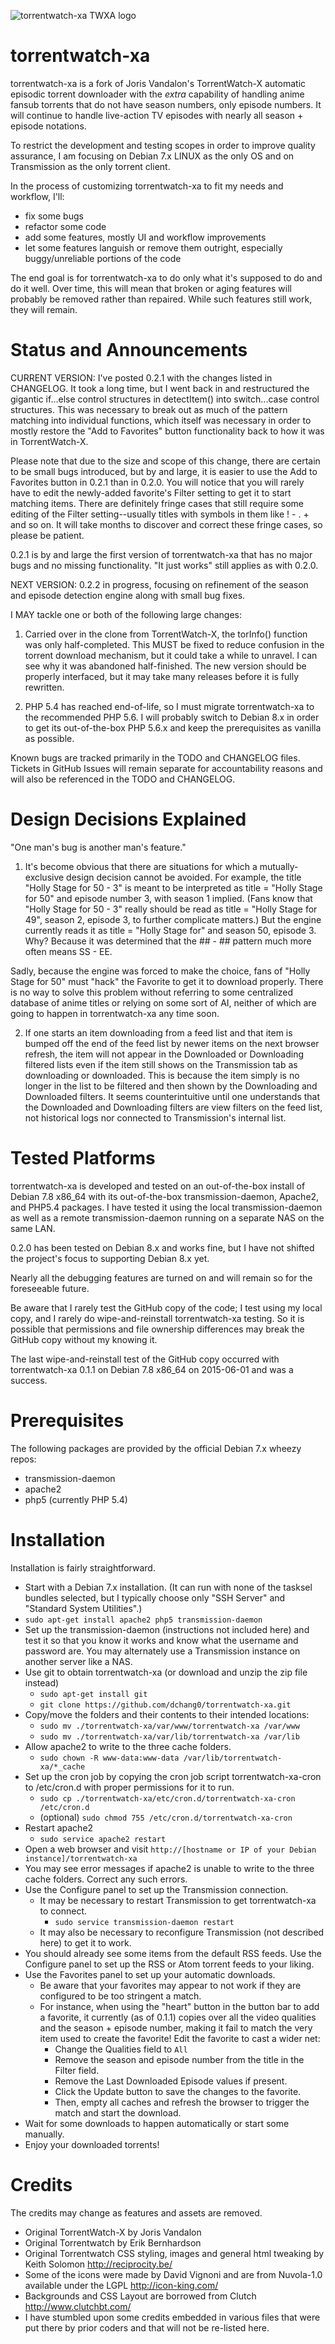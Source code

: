![torrentwatch-xa TWXA logo](http://silverlakecorp.com/torrentwatch-xa/torrentwatch-xa-logo144.png)

torrentwatch-xa
===============

torrentwatch-xa is a fork of Joris Vandalon's TorrentWatch-X automatic episodic torrent downloader with the _extra_ capability of handling anime fansub torrents that do not have season numbers, only episode numbers. It will continue to handle live-action TV episodes with nearly all season + episode notations.

To restrict the development and testing scopes in order to improve quality assurance, I am focusing on Debian 7.x LINUX as the only OS and on Transmission as the only torrent client.

In the process of customizing torrentwatch-xa to fit my needs and workflow, I'll:

- fix some bugs
- refactor some code
- add some features, mostly UI and workflow improvements
- let some features languish or remove them outright, especially buggy/unreliable portions of the code
 
The end goal is for torrentwatch-xa to do only what it's supposed to do and do it well. Over time, this will mean that broken or aging features will probably be removed rather than repaired. While such features still work, they will remain.

Status and Announcements
===============

CURRENT VERSION: I've posted 0.2.1 with the changes listed in CHANGELOG. It took a long time, but I went back in and restructured the gigantic if...else control structures in detectItem() into switch...case control structures. This was necessary to break out as much of the pattern matching into individual functions, which itself was necessary in order to mostly restore the "Add to Favorites" button functionality back to how it was in TorrentWatch-X.

Please note that due to the size and scope of this change, there are certain to be small bugs introduced, but by and large, it is easier to use the Add to Favorites button in 0.2.1 than in 0.2.0. You will notice that you will rarely have to edit the newly-added favorite's Filter setting to get it to start matching items. There are definitely fringe cases that still require some editing of the Filter setting--usually titles with symbols in them like ! - . + and so on. It will take months to discover and correct these fringe cases, so please be patient.

0.2.1 is by and large the first version of torrentwatch-xa that has no major bugs and no missing functionality. "It just works" still applies as with 0.2.0.

NEXT VERSION: 0.2.2 in progress, focusing on refinement of the season and episode detection engine along with small bug fixes.

I MAY tackle one or both of the following large changes:

1) Carried over in the clone from TorrentWatch-X, the torInfo() function was only half-completed. This MUST be fixed to reduce confusion in the torrent download mechanism, but it could take a while to unravel. I can see why it was abandoned half-finished. The new version should be properly interfaced, but it may take many releases before it is fully rewritten.

2) PHP 5.4 has reached end-of-life, so I must migrate torrentwatch-xa to the recommended PHP 5.6. I will probably switch to Debian 8.x in order to get its out-of-the-box PHP 5.6.x and keep the prerequisites as vanilla as possible.

Known bugs are tracked primarily in the TODO and CHANGELOG files. Tickets in GitHub Issues will remain separate for accountability reasons and will also be referenced in the TODO and CHANGELOG.

Design Decisions Explained
===============

"One man's bug is another man's feature."

1) It's become obvious that there are situations for which a mutually-exclusive design decision cannot be avoided. For example, the title "Holly Stage for 50 - 3" is meant to be interpreted as title = "Holly Stage for 50" and episode number 3, with season 1 implied.
(Fans know that "Holly Stage for 50 - 3" really should be read as title = "Holly Stage for 49", season 2, episode 3, to further complicate matters.)
But the engine currently reads it as title = "Holly Stage for" and season 50, episode 3. Why? Because it was determined that the ## - ## pattern much more often means SS - EE.

Sadly, because the engine was forced to make the choice, fans of "Holly Stage for 50" must "hack" the Favorite to get it to download properly. There is no way to solve this problem without referring to some centralized database of anime titles or relying on some sort of AI, neither of which are going to happen in torrentwatch-xa any time soon.

2) If one starts an item downloading from a feed list and that item is bumped off the end of the feed list by newer items on the next browser refresh, the item will not appear in the Downloaded or Downloading filtered lists even if the item still shows on the Transmission tab as downloading or downloaded. This is because the item simply is no longer in the list to be filtered and then shown by the Downloading and Downloaded filters. It seems counterintuitive until one understands that the Downloaded and Downloading filters are view filters on the feed list, not historical logs nor connected to Transmission's internal list.

Tested Platforms
===============

torrentwatch-xa is developed and tested on an out-of-the-box install of Debian 7.8 x86_64 with its out-of-the-box transmission-daemon, Apache2, and PHP5.4 packages. I have tested it using the local transmission-daemon as well as a remote transmission-daemon running on a separate NAS on the same LAN.

0.2.0 has been tested on Debian 8.x and works fine, but I have not shifted the project's focus to supporting Debian 8.x yet.

Nearly all the debugging features are turned on and will remain so for the foreseeable future.

Be aware that I rarely test the GitHub copy of the code; I test using my local copy, and I rarely do wipe-and-reinstall torrentwatch-xa testing. So it is possible that permissions and file ownership differences may break the GitHub copy without my knowing it.

The last wipe-and-reinstall test of the GitHub copy occurred with torrentwatch-xa 0.1.1 on Debian 7.8 x86_64 on 2015-06-01 and was a success.

Prerequisites
===============

The following packages are provided by the official Debian 7.x wheezy repos:

- transmission-daemon
- apache2
- php5 (currently PHP 5.4)

Installation
===============

Installation is fairly straightforward.

- Start with a Debian 7.x installation. (It can run with none of the tasksel bundles selected, but I typically choose only "SSH Server" and "Standard System Utilities".)
- `sudo apt-get install apache2 php5 transmission-daemon`
- Set up the transmission-daemon (instructions not included here) and test it so that you know it works and know what the username and password are. You may alternately use a Transmission instance on another server like a NAS.
- Use git to obtain torrentwatch-xa (or download and unzip the zip file instead)
  - `sudo apt-get install git`
  - `git clone https://github.com/dchang0/torrentwatch-xa.git`
- Copy/move the folders and their contents to their intended locations:
  - `sudo mv ./torrentwatch-xa/var/www/torrentwatch-xa /var/www`
  - `sudo mv ./torrentwatch-xa/var/lib/torrentwatch-xa /var/lib`
- Allow apache2 to write to the three cache folders.
  - `sudo chown -R www-data:www-data /var/lib/torrentwatch-xa/*_cache`
- Set up the cron job by copying the cron job script torrentwatch-xa-cron to /etc/cron.d with proper permissions for it to run.
  - `sudo cp ./torrentwatch-xa/etc/cron.d/torrentwatch-xa-cron /etc/cron.d`
  - (optional) `sudo chmod 755 /etc/cron.d/torrentwatch-xa-cron`
- Restart apache2
  - `sudo service apache2 restart`
- Open a web browser and visit `http://[hostname or IP of your Debian instance]/torrentwatch-xa`
- You may see error messages if apache2 is unable to write to the three cache folders. Correct any such errors.
- Use the Configure panel to set up the Transmission connection.
  - It may be necessary to restart Transmission to get torrentwatch-xa to connect.
    - `sudo service transmission-daemon restart`
  - It may also be necessary to reconfigure Transmission (not described here) to get it to work.
- You should already see some items from the default RSS feeds. Use the Configure panel to set up the RSS or Atom torrent feeds to your liking.
- Use the Favorites panel to set up your automatic downloads.
  - Be aware that your favorites may appear to not work if they are configured to be too stringent a match.
  - For instance, when using the "heart" button in the button bar to add a favorite, it currently (as of 0.1.1) copies over all the video qualities and the season + episode number, making it fail to match the very item used to create the favorite! Edit the favorite to cast a wider net:
    - Change the Qualities field to `All`
    - Remove the season and episode number from the title in the Filter field.
    - Remove the Last Downloaded Episode values if present.
    - Click the Update button to save the changes to the favorite.
    - Then, empty all caches and refresh the browser to trigger the match and start the download.
- Wait for some downloads to happen automatically or start some manually.
- Enjoy your downloaded torrents!

Credits
===============

The credits may change as features and assets are removed.

- Original TorrentWatch-X by Joris Vandalon
- Original Torrentwatch by Erik Bernhardson
- Original Torrentwatch CSS styling, images and general html tweaking by Keith Solomon http://reciprocity.be/
- Some of the icons were made by David Vignoni and are from Nuvola-1.0 available under the LGPL http://icon-king.com/
- Backgrounds and CSS Layout are borrowed from Clutch http://www.clutchbt.com/
- I have stumbled upon some credits embedded in various files that were put there by prior coders and that will not be re-listed here.